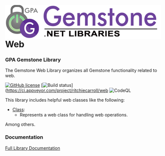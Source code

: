 <img align="right" src="img/gemstone-wide-600.png" alt="gemstone logo">

# Web
### GPA Gemstone Library

The Gemstone Web Library organizes all Gemstone functionality related to web.

[![GitHub license](https://img.shields.io/github/license/gemstone/web?color=4CC61E)](https://github.com/gemstone/web/blob/master/LICENSE)
[![Build status](https://ci.appveyor.com/api/projects/status/37yb0nhh0voc91sv?svg=true)](https://ci.appveyor.com/project/ritchiecarroll/web
![CodeQL](https://github.com/gemstone/web/workflows/CodeQL/badge.svg)

This library includes helpful web classes like the following:

* [Class](https://gemstone.github.io/web/help/html/T_gemstone_web_Class.htm):
  * Represents a web class for handling web operations.

Among others.

### Documentation
[Full Library Documentation](https://gemstone.github.io/web/help)
